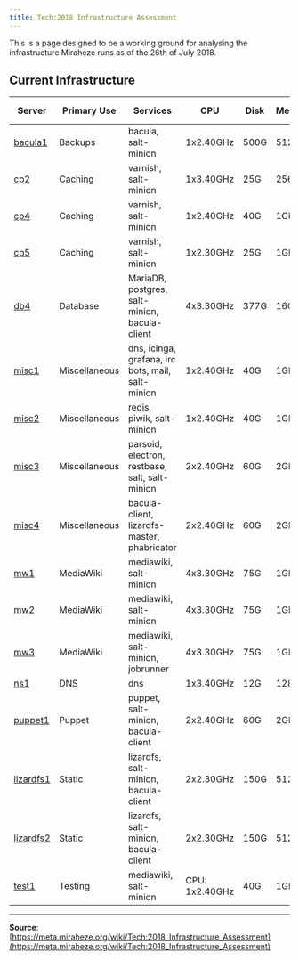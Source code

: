 ```yaml
---
title: Tech:2018 Infrastructure Assessment
---
```


This is a page designed to be a working ground for analysing the infrastructure Miraheze runs as of the 26th of July 2018.

## Current Infrastructure 

| Server | Primary Use | Services | CPU | Disk | Memory | Price (/mo) |
| --- | --- | --- | --- | --- | --- | --- |
| [bacula1](https://meta.miraheze.org/wiki/Tech:bacula1) | Backups | bacula, salt-minion | 1x2.40GHz | 500G | 512MB | $12 |
| [cp2](https://meta.miraheze.org/wiki/Tech:cp2) | Caching | varnish, salt-minion | 1x3.40GHz | 25G | 256MB | $2.67 |
| [cp4](https://meta.miraheze.org/wiki/Tech:cp4) | Caching | varnish, salt-minion | 1x2.40GHz | 40G | 1GB | $3.50 |
| [cp5](https://meta.miraheze.org/wiki/Tech:cp5) | Caching | varnish, salt-minion | 1x2.30GHz | 25G | 1GB | $5 |
| [db4](https://meta.miraheze.org/wiki/Tech:db4) | Database | MariaDB, postgres, salt-minion, bacula-client | 4x3.30GHz | 377G | 16GB | $80 |
| [misc1](https://meta.miraheze.org/wiki/Tech:misc1) | Miscellaneous | dns, icinga, grafana, irc bots, mail, salt-minion | 1x2.40GHz | 40G | 1GB | $3.15 |
| [misc2](https://meta.miraheze.org/wiki/Tech:misc2) | Miscellaneous | redis, piwik, salt-minion | 1x2.40GHz | 40G | 1GB | $3.15 |
| [misc3](https://meta.miraheze.org/wiki/Tech:misc3) | Miscellaneous | parsoid, electron, restbase, salt, salt-minion | 2x2.40GHz | 60G | 2GB | $7 |
| [misc4](https://meta.miraheze.org/wiki/Tech:misc4) | Miscellaneous | bacula-client, lizardfs-master, phabricator | 2x2.40GHz | 60G | 2GB | $7 |
| [mw1](https://meta.miraheze.org/wiki/Tech:mw1) | MediaWiki | mediawiki, salt-minion | 4x3.30GHz | 75G | 1GB | $10 |
| [mw2](https://meta.miraheze.org/wiki/Tech:mw2) | MediaWiki | mediawiki, salt-minion | 4x3.30GHz | 75G | 1GB | $10 |
| [mw3](https://meta.miraheze.org/wiki/Tech:mw3) | MediaWiki | mediawiki, salt-minion, jobrunner | 4x3.30GHz | 75G | 1GB | $10 |
| [ns1](/tech-docs/techns1) | DNS | dns | 1x3.40GHz | 12G | 128MB | $1.13 |
| [puppet1](https://meta.miraheze.org/wiki/Tech:puppet1) | Puppet | puppet, salt-minion, bacula-client | 2x2.40GHz | 60G | 2GB | $7 |
| [lizardfs1](https://meta.miraheze.org/wiki/Tech:lizardfs1) | Static | lizardfs, salt-minion, bacula-client | 2x2.30GHz | 150G | 512MB | $4.85 |
| [lizardfs2](https://meta.miraheze.org/wiki/Tech:lizardfs2) | Static | lizardfs, salt-minion, bacula-client | 2x2.30GHz | 150G | 512MB | $4.85 |
| [test1](https://meta.miraheze.org/wiki/Tech:test1) | Testing | mediawiki, salt-minion | CPU: 1x2.40GHz | 40G | 1GB | $3.50 |

----
**Source**: [https://meta.miraheze.org/wiki/Tech:2018_Infrastructure_Assessment](https://meta.miraheze.org/wiki/Tech:2018_Infrastructure_Assessment)